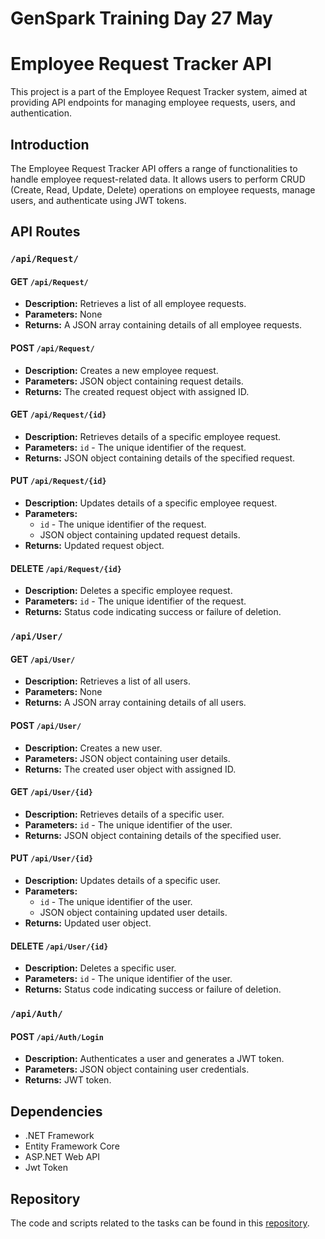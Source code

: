 # GenSpark Training Day 27 May

# Employee Request Tracker API

This project is a part of the Employee Request Tracker system, aimed at providing API endpoints for managing employee requests, users, and authentication.

## Introduction

The Employee Request Tracker API offers a range of functionalities to handle employee request-related data. It allows users to perform CRUD (Create, Read, Update, Delete) operations on employee requests, manage users, and authenticate using JWT tokens.

## API Routes

### `/api/Request/`

#### GET `/api/Request/`

- **Description:** Retrieves a list of all employee requests.
- **Parameters:** None
- **Returns:** A JSON array containing details of all employee requests.

#### POST `/api/Request/`

- **Description:** Creates a new employee request.
- **Parameters:** JSON object containing request details.
- **Returns:** The created request object with assigned ID.

#### GET `/api/Request/{id}`

- **Description:** Retrieves details of a specific employee request.
- **Parameters:** `id` - The unique identifier of the request.
- **Returns:** JSON object containing details of the specified request.

#### PUT `/api/Request/{id}`

- **Description:** Updates details of a specific employee request.
- **Parameters:**
  - `id` - The unique identifier of the request.
  - JSON object containing updated request details.
- **Returns:** Updated request object.

#### DELETE `/api/Request/{id}`

- **Description:** Deletes a specific employee request.
- **Parameters:** `id` - The unique identifier of the request.
- **Returns:** Status code indicating success or failure of deletion.

### `/api/User/`

#### GET `/api/User/`

- **Description:** Retrieves a list of all users.
- **Parameters:** None
- **Returns:** A JSON array containing details of all users.

#### POST `/api/User/`

- **Description:** Creates a new user.
- **Parameters:** JSON object containing user details.
- **Returns:** The created user object with assigned ID.

#### GET `/api/User/{id}`

- **Description:** Retrieves details of a specific user.
- **Parameters:** `id` - The unique identifier of the user.
- **Returns:** JSON object containing details of the specified user.

#### PUT `/api/User/{id}`

- **Description:** Updates details of a specific user.
- **Parameters:**
  - `id` - The unique identifier of the user.
  - JSON object containing updated user details.
- **Returns:** Updated user object.

#### DELETE `/api/User/{id}`

- **Description:** Deletes a specific user.
- **Parameters:** `id` - The unique identifier of the user.
- **Returns:** Status code indicating success or failure of deletion.

### `/api/Auth/`

#### POST `/api/Auth/Login`

- **Description:** Authenticates a user and generates a JWT token.
- **Parameters:** JSON object containing user credentials.
- **Returns:** JWT token.

## Dependencies

- .NET Framework
- Entity Framework Core
- ASP.NET Web API
- Jwt Token

## Repository

The code and scripts related to the tasks can be found in this [repository](https://github.com/your-username/your-repository).

